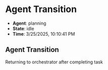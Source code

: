 # Agent Transition

- **Agent**: planning
- **State**: idle
- **Time**: 3/25/2025, 10:10:41 PM

## Agent Transition

Returning to orchestrator after completing task

